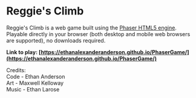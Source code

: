 # Reggie's Climb
Reggie's Climb is a web game built using the [Phaser HTML5 engine](https://phaser.io/).  
Playable directly in your browser (both desktop and mobile web browsers are supported), no downloads required.  
  
**Link to play: [https://ethanalexanderanderson.github.io/PhaserGame/](https://ethanalexanderanderson.github.io/PhaserGame/)**

Credits:  
Code - Ethan Anderson  
Art - Maxwell Kelloway  
Music - Ethan Larose  
